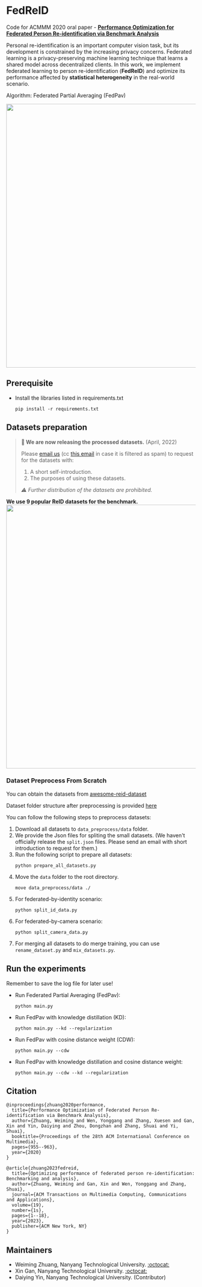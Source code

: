 # FedReID
Code for ACMMM 2020 oral paper - **[Performance Optimization for Federated Person Re-identification via Benchmark Analysis](https://arxiv.org/abs/2008.11560)**

Personal re-identification is an important computer vision task, but its development is constrained by the increasing privacy concerns. Federated learning is a privacy-preserving machine learning technique that learns a shared model across decentralized clients. In this work, we implement federated learning to person re-identification (**FedReID**) and optimize its performance affected by **statistical heterogeneity** in the real-world scenario. 

Algorithm: Federated Partial Averaging (FedPav)

<img src="images/fedpav-new.png" width="700">

## Prerequisite
* Install the libraries listed in requirements.txt
    ```
    pip install -r requirements.txt
    ```

## Datasets preparation

> **🎉 We are now releasing the processed datasets.** (April, 2022)
>
> Please [email us](mailto:weiming001@e.ntu.edu.sg) (cc [this email](mailto:wingalong@gmail.com) in case it is filtered as spam) to request for the datasets with:
> 1. A short self-introduction.
> 2. The purposes of using these datasets.
>
> *⚠️ Further distribution of the datasets are prohibited.*

**We use 9 popular ReID datasets for the benchmark.**
<img src="images/datasets.png" width="700">


### Dataset Preprocess From Scratch

You can obtain the datasets from [awesome-reid-dataset](https://github.com/NEU-Gou/awesome-reid-dataset)

Dataset folder structure after preprocessing is provided [here](data_preprocess/README.md)

You can follow the following steps to preprocess datasets:

1. Download all datasets to `data_preprocess/data` folder. 
2. We provide the Json files for spliting the small datasets. (We haven't officially release the `split.json` files. Please send an email with short introduction to request for them.)
3. Run the following script to prepare all datasets:
    ```
    python prepare_all_datasets.py
    ```
4. Move the `data` folder to the root directory.
    ```
    move data_preprocess/data ./
    ```
5. For federated-by-identity scenario:
    ```
    python split_id_data.py
    ```
6. For federated-by-camera scenario:
    ```
    python split_camera_data.py
    ```
7. For merging all datasets to do merge training, you can use `rename_dataset.py` and `mix_datasets.py`.


## Run the experiments
Remember to save the log file for later use!
* Run Federated Partial Averaging (FedPav): 
    ```
    python main.py
    ```
* Run FedPav with knowledge distillation (KD): 
    ```
    python main.py --kd --regularization
    ```
* Run FedPav with cosine distance weight (CDW): 
    ```
    python main.py --cdw
    ```
* Run FedPav with knowledge distillation and cosine distance weight: 
    ```
    python main.py --cdw --kd --regularization
    ```

    
## Citation
```
@inproceedings{zhuang2020performance,
  title={Performance Optimization of Federated Person Re-identification via Benchmark Analysis},
  author={Zhuang, Weiming and Wen, Yonggang and Zhang, Xuesen and Gan, Xin and Yin, Daiying and Zhou, Dongzhan and Zhang, Shuai and Yi, Shuai},
  booktitle={Proceedings of the 28th ACM International Conference on Multimedia},
  pages={955--963},
  year={2020}
}

@article{zhuang2023fedreid,
  title={Optimizing performance of federated person re-identification: Benchmarking and analysis},
  author={Zhuang, Weiming and Gan, Xin and Wen, Yonggang and Zhang, Shuai},
  journal={ACM Transactions on Multimedia Computing, Communications and Applications},
  volume={19},
  number={1s},
  pages={1--18},
  year={2023},
  publisher={ACM New York, NY}
}
```

## Maintainers
* Weiming Zhuang, Nanyang Technological University. [:octocat:](https://github.com/weimingwill)
* Xin Gan, Nanyang Technological University. [:octocat:](https://github.com/codergan)
* Daiying Yin, Nanyang Technological University. (Contributor)
